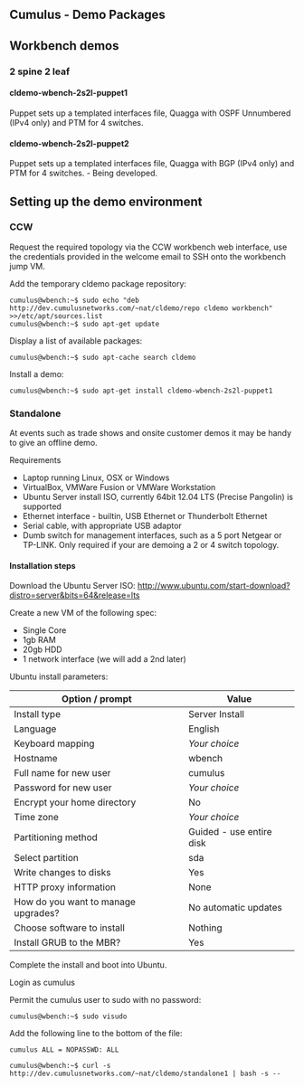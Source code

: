 Cumulus - Demo Packages
-----------------------

## Workbench demos

### 2 spine 2 leaf

#### cldemo-wbench-2s2l-puppet1

Puppet sets up a templated interfaces file, Quagga with OSPF Unnumbered (IPv4 only) and PTM for 4 switches.

#### cldemo-wbench-2s2l-puppet2

Puppet sets up a templated interfaces file, Quagga with BGP (IPv4 only) and PTM for 4 switches. - Being developed.

## Setting up the demo environment

### CCW

Request the required topology via the CCW workbench web interface, use the credentials provided in the welcome email to SSH onto the workbench jump VM.

Add the temporary cldemo package repository:

```
cumulus@wbench:~$ sudo echo "deb http://dev.cumulusnetworks.com/~nat/cldemo/repo cldemo workbench" >>/etc/apt/sources.list
cumulus@wbench:~$ sudo apt-get update
```

Display a list of available packages:

```
cumulus@wbench:~$ sudo apt-cache search cldemo
```

Install a demo:

```
cumulus@wbench:~$ sudo apt-get install cldemo-wbench-2s2l-puppet1
```

### Standalone

At events such as trade shows and onsite customer demos it may be handy to give an offline demo.

Requirements

* Laptop running Linux, OSX or Windows
* VirtualBox, VMWare Fusion or VMWare Workstation
* Ubuntu Server install ISO, currently 64bit 12.04 LTS (Precise Pangolin) is supported
* Ethernet interface - builtin, USB Ethernet or Thunderbolt Ethernet
* Serial cable, with appropriate USB adaptor
* Dumb switch for management interfaces, such as a 5 port Netgear or TP-LINK. Only required if your are demoing a 2 or 4 switch topology.

#### Installation steps

Download the Ubuntu Server ISO: http://www.ubuntu.com/start-download?distro=server&bits=64&release=lts

Create a new VM of the following spec:

* Single Core
* 1gb RAM
* 20gb HDD
* 1 network interface (we will add a 2nd later)

Ubuntu install parameters:

| Option / prompt                     |  Value                    |
| ----------------------------------- | ------------------------- |
| Install type                        | Server Install            |
| Language                            | English                   |
| Keyboard mapping                    | *Your choice*             | 
| Hostname                            | wbench                    |
| Full name for new user              | cumulus                   |
| Password for new user               | *Your choice*             |
| Encrypt your home directory         | No                        |
| Time zone                           | *Your choice*             |
| Partitioning method                 | Guided - use entire disk  |
| Select partition                    | sda                       |
| Write changes to disks              | Yes                       |
| HTTP proxy information              | None                      |
| How do you want to manage upgrades? | No automatic updates      |
| Choose software to install          | Nothing                   |
| Install GRUB to the MBR?            | Yes                       |

Complete the install and boot into Ubuntu.

Login as cumulus

Permit the cumulus user to sudo with no password:

```
cumulus@wbench:~$ sudo visudo
```

Add the following line to the bottom of the file:

```
cumulus ALL = NOPASSWD: ALL
```

```
cumulus@wbench:~$ curl -s http://dev.cumulusnetworks.com/~nat/cldemo/standalone1 | bash -s --
```



